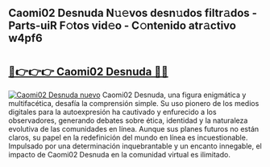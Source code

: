 ## Caomi02 Desnuda N𝚞𝚎vos desn𝚞dos filtr𝚊dos - Parts-uiR F𝚘tos vid𝚎o - C𝚘ntenido atr𝚊ctivo w4pf6

# <h2><a href="http://mb35dj6.tromn.icu/?c=Caomi02+Desnuda">🔗👉👉👉 Caomi02 Desnuda 🔗🔗</a></h2>

[![Caomi02 Desnuda nuevo](https://i.imgur.com/pEAQMta.gif)](http://mb35dj6.tromn.icu/?c=Caomi02+Desnuda)
Caomi02 Desnuda, una figura enigmática y multifacética, desafía la comprensión simple. Su uso pionero de los medios digitales para la autoexpresión ha cautivado y enfurecido a los observadores, generando debates sobre ética, identidad y la naturaleza evolutiva de las comunidades en línea. Aunque sus planes futuros no están claros, su papel en la redefinición del mundo en línea es incuestionable. Impulsado por una determinación inquebrantable y un encanto innegable, el impacto de Caomi02 Desnuda en la comunidad virtual es ilimitado.

